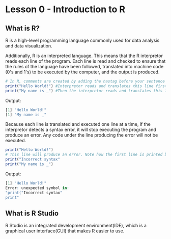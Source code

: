 
# Lesson 0 - Introduction to R 

## What is R?

R is a high-level programming language commonly used for data analysis and data visualization. 

Additionally, R  is an interpreted language. This means that the R interpretor reads each line of the program. Each line is read and checked to ensure that the rules of the language have been followed, translated into machine code (0's and 1's) to be executed by the computer, and the output is produced.

```R
# In R, comments are created by adding the hastag before your sentence so that the interpretor knows that they are comments.
print("Hello World!") #Interpretor reads and translates this line first
print("My name is _") #Then the interpretor reads and translates this line next
```
Output:
```R
[1] "Hello World!"
[1] "My name is _"
```
Because each line is translated and executed one line at a time, if the interpretor detects a syntax error, it will stop executing the program and produce an error. Any code under the line producing the error will not be executed.

```R
print("Hello World!") 
# This line will produce an error. Note how the first line is printed but neither the second nor third line are.
print("Incorrect syntax" 
print("My name is _") 
```
Output:
```R
[1] "Hello World!"
Error: unexpected symbol in:
"print("Incorrect syntax" 
print"
```

## What is R Studio

R Studio is an integrated development environment(IDE), which is a graphical user interface(GUI) that makes R easier to use.


